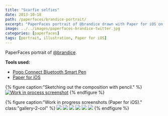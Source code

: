 ```yaml
---
title: "Scarfie selfies"
date: 2013-10-18
path: /paperfaces/brandice-portrait/
excerpt: "PaperFaces portrait of @brandice drawn with Paper for iOS on an iPad."
image: ../../images/paperfaces-brandice-twitter.jpg
categories: [paperfaces]
tags: [portrait, illustration, Paper for iOS]
---
```


PaperFaces portrait of [@brandice](https://twitter.com/brandice).

**Tools used:**

- [Pogo Connect Bluetooth Smart Pen](https://www.amazon.com/gp/product/B009K448L4/ref=as_li_ss_tl?ie=UTF8&camp=1789&creative=390957&creativeASIN=B009K448L4&linkCode=as2&tag=mademist-20)
- [Paper for iOS](https://paper.bywetransfer.com/)

{% figure caption:"Sketching out the composition with pencil." %}
[![Work in process screenshot](../../images/paperfaces-brandice-process-1-750.jpg)](../../images/paperfaces-brandice-process-1-lg.jpg)
{% endfigure %}

{% figure caption:"Work in progress screenshots (Paper for iOS)." class:"gallery-2-col" %}
[![](../../images/paperfaces-brandice-process-2-600.jpg)](../../images/paperfaces-brandice-process-2-lg.jpg)
[![](../../images/paperfaces-brandice-process-3-600.jpg)](../../images/paperfaces-brandice-process-3-lg.jpg)
[![](../../images/paperfaces-brandice-process-4-600.jpg)](../../images/paperfaces-brandice-process-4-lg.jpg)
[![](../../images/paperfaces-brandice-process-5-600.jpg)](../../images/paperfaces-brandice-process-5-lg.jpg)
[![](../../images/paperfaces-brandice-process-6-600.jpg)](../../images/paperfaces-brandice-process-6-lg.jpg)
[![](../../images/paperfaces-brandice-process-7-600.jpg)](../../images/paperfaces-brandice-process-7-lg.jpg)
{% endfigure %}
